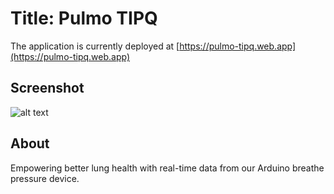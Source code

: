 # Title: Pulmo TIPQ

The application is currently deployed at [https://pulmo-tipq.web.app](https://pulmo-tipq.web.app)

## Screenshot

![alt text](https://github.com/Manila-Arduino/{{Repo_Name}}/blob/main/public/images/screenshot.png)

## About

Empowering better lung health with real-time data from our Arduino breathe pressure device.
